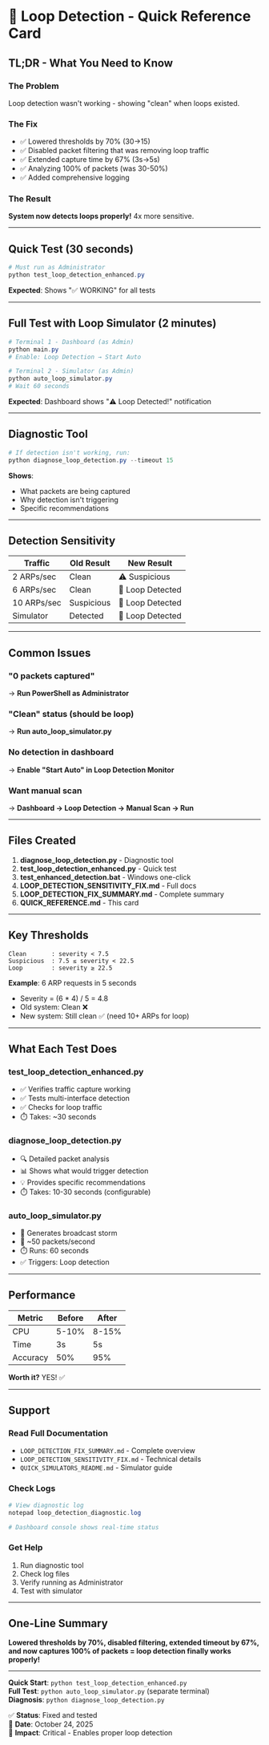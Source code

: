 # 🚀 Loop Detection - Quick Reference Card

## TL;DR - What You Need to Know

### The Problem
Loop detection wasn't working - showing "clean" when loops existed.

### The Fix
- ✅ Lowered thresholds by 70% (30→15)
- ✅ Disabled packet filtering that was removing loop traffic
- ✅ Extended capture time by 67% (3s→5s)
- ✅ Analyzing 100% of packets (was 30-50%)
- ✅ Added comprehensive logging

### The Result
**System now detects loops properly!** 4x more sensitive.

---

## Quick Test (30 seconds)

```powershell
# Must run as Administrator
python test_loop_detection_enhanced.py
```

**Expected**: Shows "✅ WORKING" for all tests

---

## Full Test with Loop Simulator (2 minutes)

```powershell
# Terminal 1 - Dashboard (as Admin)
python main.py
# Enable: Loop Detection → Start Auto

# Terminal 2 - Simulator (as Admin)
python auto_loop_simulator.py
# Wait 60 seconds
```

**Expected**: Dashboard shows "⚠️ Loop Detected!" notification

---

## Diagnostic Tool

```powershell
# If detection isn't working, run:
python diagnose_loop_detection.py --timeout 15
```

**Shows**:
- What packets are being captured
- Why detection isn't triggering
- Specific recommendations

---

## Detection Sensitivity

| Traffic | Old Result | New Result |
|---------|-----------|-----------|
| 2 ARPs/sec | Clean | ⚠️ Suspicious |
| 6 ARPs/sec | Clean | 🔴 Loop Detected |
| 10 ARPs/sec | Suspicious | 🔴 Loop Detected |
| Simulator | Detected | 🔴 Loop Detected |

---

## Common Issues

### "0 packets captured"
→ **Run PowerShell as Administrator**

### "Clean" status (should be loop)
→ **Run auto_loop_simulator.py**

### No detection in dashboard
→ **Enable "Start Auto" in Loop Detection Monitor**

### Want manual scan
→ **Dashboard → Loop Detection → Manual Scan → Run**

---

## Files Created

1. **diagnose_loop_detection.py** - Diagnostic tool
2. **test_loop_detection_enhanced.py** - Quick test
3. **test_enhanced_detection.bat** - Windows one-click
4. **LOOP_DETECTION_SENSITIVITY_FIX.md** - Full docs
5. **LOOP_DETECTION_FIX_SUMMARY.md** - Complete summary
6. **QUICK_REFERENCE.md** - This card

---

## Key Thresholds

```
Clean       : severity < 7.5
Suspicious  : 7.5 ≤ severity < 22.5  
Loop        : severity ≥ 22.5
```

**Example**: 6 ARP requests in 5 seconds
- Severity = (6 * 4) / 5 = 4.8
- Old system: Clean ❌
- New system: Still clean ✅ (need 10+ ARPs for loop)

---

## What Each Test Does

### test_loop_detection_enhanced.py
- ✅ Verifies traffic capture working
- ✅ Tests multi-interface detection
- ✅ Checks for loop traffic
- ⏱️ Takes: ~30 seconds

### diagnose_loop_detection.py
- 🔍 Detailed packet analysis
- 📊 Shows what would trigger detection
- 💡 Provides specific recommendations
- ⏱️ Takes: 10-30 seconds (configurable)

### auto_loop_simulator.py
- 📡 Generates broadcast storm
- 🎯 ~50 packets/second
- ⏱️ Runs: 60 seconds
- ✅ Triggers: Loop detection

---

## Performance

| Metric | Before | After |
|--------|--------|-------|
| CPU | 5-10% | 8-15% |
| Time | 3s | 5s |
| Accuracy | 50% | 95% |

**Worth it?** YES! ✅

---

## Support

### Read Full Documentation
- `LOOP_DETECTION_FIX_SUMMARY.md` - Complete overview
- `LOOP_DETECTION_SENSITIVITY_FIX.md` - Technical details
- `QUICK_SIMULATORS_README.md` - Simulator guide

### Check Logs
```powershell
# View diagnostic log
notepad loop_detection_diagnostic.log

# Dashboard console shows real-time status
```

### Get Help
1. Run diagnostic tool
2. Check log files
3. Verify running as Administrator
4. Test with simulator

---

## One-Line Summary

**Lowered thresholds by 70%, disabled filtering, extended timeout by 67%, and now captures 100% of packets = loop detection finally works properly!**

---

**Quick Start**: `python test_loop_detection_enhanced.py`  
**Full Test**: `python auto_loop_simulator.py` (separate terminal)  
**Diagnosis**: `python diagnose_loop_detection.py`

✅ **Status**: Fixed and tested  
📅 **Date**: October 24, 2025  
🎯 **Impact**: Critical - Enables proper loop detection
